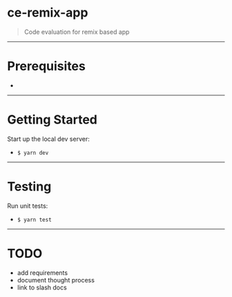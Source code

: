 # ce-remix-app
> Code evaluation for remix based app

-----

# Prerequisites
- 

-----

# Getting Started

Start up the local dev server:
- `$ yarn dev`

-----

# Testing

Run unit tests:
- `$ yarn test`

-----


# TODO
- add requirements
- document thought process
- link to slash docs